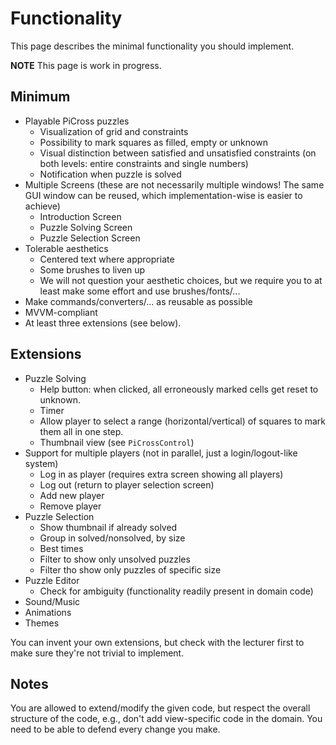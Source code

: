# Functionality

This page describes the minimal functionality you should implement.

**NOTE** This page is work in progress.

## Minimum

* Playable PiCross puzzles
  * Visualization of grid and constraints
  * Possibility to mark squares as filled, empty or unknown
  * Visual distinction between satisfied and unsatisfied constraints (on both levels: entire constraints and single numbers)
  * Notification when puzzle is solved
* Multiple Screens (these are not necessarily multiple windows! The same GUI window can be reused, which implementation-wise is easier to achieve)
  * Introduction Screen
  * Puzzle Solving Screen
  * Puzzle Selection Screen
* Tolerable aesthetics
  * Centered text where appropriate
  * Some brushes to liven up
  * We will not question your aesthetic choices, but we require you to at least make some effort and use brushes/fonts/...
* Make commands/converters/... as reusable as possible
* MVVM-compliant
* At least three extensions (see below).

## Extensions

* Puzzle Solving
  * Help button: when clicked, all erroneously marked cells get reset to unknown.
  * Timer
  * Allow player to select a range (horizontal/vertical) of squares to mark them all in one step.
  * Thumbnail view (see `PiCrossControl`)
* Support for multiple players (not in parallel, just a login/logout-like system)
  * Log in as player (requires extra screen showing all players)
  * Log out (return to player selection screen)
  * Add new player
  * Remove player
* Puzzle Selection
  * Show thumbnail if already solved
  * Group in solved/nonsolved, by size
  * Best times
  * Filter to show only unsolved puzzles
  * Filter tho show only puzzles of specific size
* Puzzle Editor
  * Check for ambiguity (functionality readily present in domain code)
* Sound/Music
* Animations
* Themes

You can invent your own extensions, but check with the lecturer first to make sure they're not trivial to implement.

## Notes

You are allowed to extend/modify the given code, but
respect the overall structure of the code, e.g., don't
add view-specific code in the domain.
You need to be able to defend every change you make.
